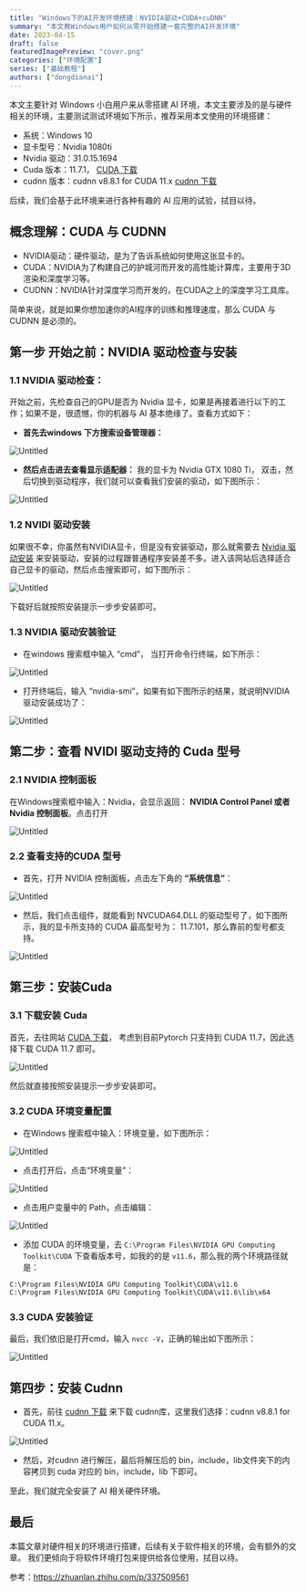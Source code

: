 ```yaml
---
title: "Windows下的AI开发环境搭建：NVIDIA驱动+CUDA+cuDNN"
summary: "本文教Windows用户如何从零开始搭建一套完整的AI开发环境"
date: 2023-04-15
draft: false
featuredImagePreview: "cover.png"
categories: ["环境配置"]
series: ["基础教程"]
authors: ["dongdianai"]
---
```

本文主要针对 Windows 小白用户来从零搭建 AI 环境，本文主要涉及的是与硬件相关的环境，主要测试测试环境如下所示，推荐采用本文使用的环境搭建：

- 系统：Windows 10
- 显卡型号：Nvidia 1080ti
- Nvidia 驱动：31.0.15.1694
- Cuda 版本：11.7.1， [CUDA 下载](https://developer.nvidia.com/cuda-toolkit-archive)
- cudnn 版本：cudnn v8.8.1 for CUDA 11.x [cudnn 下载](https://developer.nvidia.com/rdp/cudnn-download)

后续，我们会基于此环境来进行各种有趣的 AI 应用的试验，拭目以待。

## 概念理解：CUDA 与 CUDNN

- NVIDIA驱动：硬件驱动，是为了告诉系统如何使用这张显卡的。
- CUDA：NVIDIA为了构建自己的护城河而开发的高性能计算库，主要用于3D渲染和深度学习等。
- CUDNN：NVIDIA针对深度学习而开发的，在CUDA之上的深度学习工具库。

简单来说，就是如果你想加速你的AI程序的训练和推理速度，那么 CUDA 与 CUDNN 是必须的。

## 第一步 开始之前：NVIDIA 驱动检查与安装

### 1.1 NVIDIA 驱动检查：

开始之前，先检查自己的GPU是否为 Nvidia 显卡，如果是再接着进行以下的工作；如果不是，很遗憾，你的机器与 AI 基本绝缘了。查看方式如下：

- **首先去windows 下方搜索设备管理器：**

![Untitled](Untitled.png)

- **然后点击进去查看显示适配器：** 我的显卡为 Nvidia GTX 1080 Ti， 双击，然后切换到驱动程序，我们就可以查看我们安装的驱动，如下图所示：

![Untitled](Untitled%201.png)

### 1.2 NVIDI 驱动安装

如果很不幸，你虽然有NVIDIA显卡，但是没有安装驱动，那么就需要去 [Nvidia 驱动安装](https://www.nvidia.cn/Download/index.aspx?lang=cn) 来安装驱动，安装的过程跟普通程序安装差不多。进入该网站后选择适合自己显卡的驱动，然后点击搜索即可，如下图所示：

![Untitled](Untitled%202.png)

下载好后就按照安装提示一步步安装即可。

### 1.3 NVIDIA 驱动安装验证

- 在windows 搜索框中输入 “cmd”， 当打开命令行终端，如下所示：

![Untitled](Untitled%203.png)

- 打开终端后，输入 “nvidia-smi”，如果有如下图所示的结果，就说明NVIDIA驱动安装成功了：

![Untitled](Untitled%204.png)

## 第二步：查看 NVIDI 驱动支持的 Cuda 型号

### 2.1 NVIDIA 控制面板

在Windows搜索框中输入：Nvidia，会显示返回： **NVIDIA Control Panel 或者 Nvidia 控制面板**。点击打开

![Untitled](Untitled%205.png)

### 2.2 查看支持的CUDA 型号

- 首先，打开 NVIDIA 控制面板，点击左下角的 **“系统信息”**：

![Untitled](Untitled%206.png)

- 然后，我们点击组件，就能看到 NVCUDA64.DLL 的驱动型号了，如下图所示，我的显卡所支持的 CUDA 最高型号为： 11.7.101，那么靠前的型号都支持。

![Untitled](Untitled%207.png)

## 第三步：安装Cuda

### 3.1 下载安装 Cuda

首先，去往网站 [CUDA 下载](https://developer.nvidia.com/cuda-toolkit-archive)， 考虑到目前Pytorch 只支持到 CUDA 11.7，因此选择下载 CUDA 11.7 即可。

![Untitled](Untitled%208.png)

然后就直接按照安装提示一步步安装即可。

### 3.2 CUDA 环境变量配置

- 在Windows 搜索框中输入：环境变量，如下图所示：

![Untitled](Untitled%209.png)

- 点击打开后，点击“环境变量”：

![Untitled](Untitled%2010.png)

- 点击用户变量中的 Path，点击编辑：

![Untitled](Untitled%2011.png)

- 添加 CUDA 的环境变量，去 `C:\Program Files\NVIDIA GPU Computing Toolkit\CUDA` 下查看版本号，如我的的是 `v11.6`，那么我的两个环境路径就是：

```
C:\Program Files\NVIDIA GPU Computing Toolkit\CUDA\v11.6
C:\Program Files\NVIDIA GPU Computing Toolkit\CUDA\v11.6\lib\x64
```

### 3.3 CUDA 安装验证

最后，我们依旧是打开cmd，输入 `nvcc -V`，正确的输出如下图所示：

![Untitled](Untitled%2012.png)

## 第四步：安装 Cudnn

- 首先，前往 [cudnn 下载](https://developer.nvidia.com/rdp/cudnn-download) 来下载 cudnn库，这里我们选择：cudnn v8.8.1 for CUDA 11.x。

![Untitled](Untitled%2013.png)

- 然后，对cudnn 进行解压，最后将解压后的 bin，include，lib文件夹下的内容拷贝到 cuda 对应的 bin，include，lib 下即可。

至此，我们就完全安装了 AI 相关硬件环境。

## 最后

本篇文章对硬件相关的环境进行搭建，后续有关于软件相关的环境，会有额外的文章。 我们更倾向于将软件环境打包来提供给各位使用，拭目以待。

参考：https://zhuanlan.zhihu.com/p/337509561